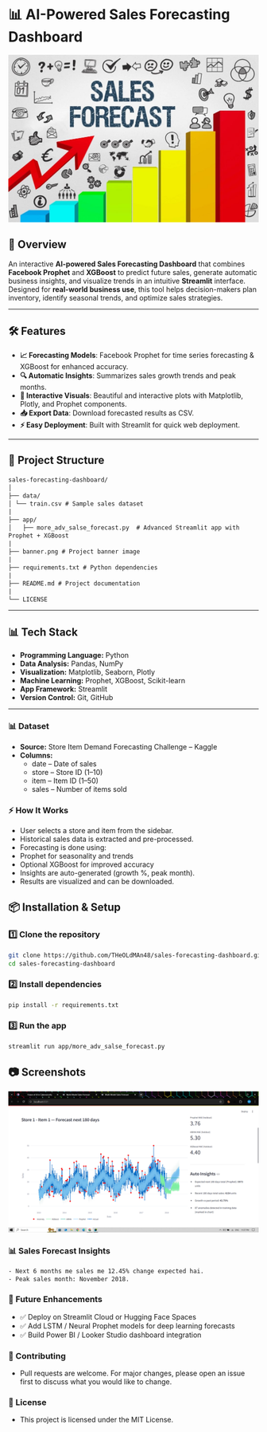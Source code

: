 # 📊 AI-Powered Sales Forecasting Dashboard

![Project Banner](1_b4_2bCCwcmLtu-3tWN50IQ.jpg)

## 🚀 Overview
An interactive **AI-powered Sales Forecasting Dashboard** that combines **Facebook Prophet** and **XGBoost** to predict future sales, generate automatic business insights, and visualize trends in an intuitive **Streamlit** interface.  
Designed for **real-world business use**, this tool helps decision-makers plan inventory, identify seasonal trends, and optimize sales strategies.

---

## 🛠️ Features
- **📈 Forecasting Models**: Facebook Prophet for time series forecasting & XGBoost for enhanced accuracy.
- **🔍 Automatic Insights**: Summarizes sales growth trends and peak months.
- **🎨 Interactive Visuals**: Beautiful and interactive plots with Matplotlib, Plotly, and Prophet components.
- **📥 Export Data**: Download forecasted results as CSV.
- **⚡ Easy Deployment**: Built with Streamlit for quick web deployment.

---

## 📂 Project Structure
```
sales-forecasting-dashboard/
│
├── data/
│ └── train.csv # Sample sales dataset
|
├── app/
│   ├── more_adv_salse_forecast.py  # Advanced Streamlit app with Prophet + XGBoost
|
├── banner.png # Project banner image
|
├── requirements.txt # Python dependencies
|
├── README.md # Project documentation
|
└── LICENSE

```
---

## 📊 Tech Stack
- **Programming Language:** Python
- **Data Analysis:** Pandas, NumPy
- **Visualization:** Matplotlib, Seaborn, Plotly
- **Machine Learning:** Prophet, XGBoost, Scikit-learn
- **App Framework:** Streamlit
- **Version Control:** Git, GitHub
---

### 📊 Dataset

+ **Source:** Store Item Demand Forecasting Challenge – Kaggle
+ **Columns:**
  - date – Date of sales
  - store – Store ID (1–10)
  - item – Item ID (1–50)
  - sales – Number of items sold


### ⚡ How It Works
- User selects a store and item from the sidebar.
- Historical sales data is extracted and pre-processed.
- Forecasting is done using:
- Prophet for seasonality and trends
- Optional XGBoost for improved accuracy
- Insights are auto-generated (growth %, peak month).
- Results are visualized and can be downloaded.

## 📦 Installation & Setup

### 1️⃣ Clone the repository
```bash
git clone https://github.com/THeOLdMAn48/sales-forecasting-dashboard.git
cd sales-forecasting-dashboard
```
### 2️⃣ Install dependencies
```bash
pip install -r requirements.txt
```
### 3️⃣ Run the app
```bash
streamlit run app/more_adv_salse_forecast.py
```

## 📷 Screenshots
![My Image](screenshots/Screenshot%20(884).png)


### 📊 Sales Forecast Insights
```
- Next 6 months me sales me 12.45% change expected hai.
- Peak sales month: November 2018.
```

### 📌 Future Enhancements
- ✅ Deploy on Streamlit Cloud or Hugging Face Spaces
- ✅ Add LSTM / Neural Prophet models for deep learning forecasts
- ✅ Build Power BI / Looker Studio dashboard integration

### 🤝 Contributing
- Pull requests are welcome. For major changes, please open an issue first to discuss what you would like to change.

### 📜 License
 - This project is licensed under the MIT License.


